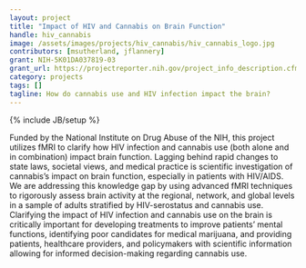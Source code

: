 ```yaml
---
layout: project
title: "Impact of HIV and Cannabis on Brain Function"
handle: hiv_cannabis
image: /assets/images/projects/hiv_cannabis/hiv_cannabis_logo.jpg
contributors: [msutherland, jflannery]
grant: NIH-5K01DA037819-03
grant_url: https://projectreporter.nih.gov/project_info_description.cfm?projectnumber=5K01DA037819-03
category: projects
tags: []
tagline: How do cannabis use and HIV infection impact the brain?
---
```

{% include JB/setup %}

Funded by the National Institute on Drug Abuse of the NIH, this project utilizes fMRI to clarify how HIV infection and cannabis use (both alone and in combination) impact brain function. Lagging behind rapid changes to state laws, societal views, and medical practice is scientific investigation of cannabis’s impact on brain function, especially in patients with HIV/AIDS. We are addressing this knowledge gap by using advanced fMRI techniques to rigorously assess brain activity at the regional, network, and global levels in a sample of adults stratified by HIV-serostatus and cannabis use. Clarifying the impact of HIV infection and cannabis use on the brain is critically important for developing treatments to improve patients’ mental functions, identifying poor candidates for medical marijuana, and providing patients, healthcare providers, and policymakers with scientific information allowing for informed decision-making regarding cannabis use.

